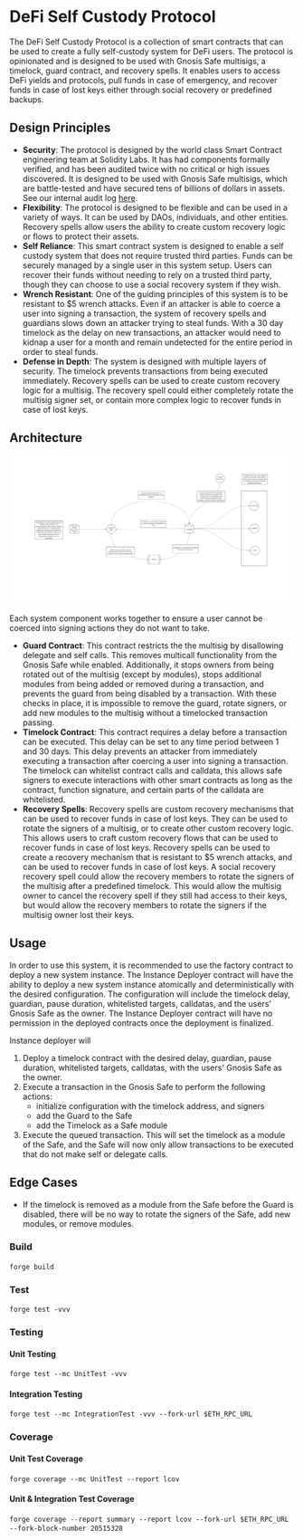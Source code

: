 # DeFi Self Custody Protocol

The DeFi Self Custody Protocol is a collection of smart contracts that can be used to create a fully self-custody system for DeFi users. The protocol is opinionated and is designed to be used with Gnosis Safe multisigs, a timelock, guard contract, and recovery spells. It enables users to access DeFi yields and protocols, pull funds in case of emergency, and recover funds in case of lost keys either through social recovery or predefined backups.

## Design Principles

- **Security**: The protocol is designed by the world class Smart Contract engineering team at Solidity Labs. It has had components formally verified, and has been audited twice with no critical or high issues discovered. It is designed to be used with Gnosis Safe multisigs, which are battle-tested and have secured tens of billions of dollars in assets. See our internal audit log [here](docs/security/AUDIT_LOG.md).
- **Flexibility**: The protocol is designed to be flexible and can be used in a variety of ways. It can be used by DAOs, individuals, and other entities. Recovery spells allow users the ability to create custom recovery logic or flows to protect their assets.
- **Self Reliance**: This smart contract system is designed to enable a self custody system that does not require trusted third parties. Funds can be securely managed by a single user in this system setup. Users can recover their funds without needing to rely on a trusted third party, though they can choose to use a social recovery system if they wish.
- **Wrench Resistant**: One of the guiding principles of this system is to be resistant to $5 wrench attacks. Even if an attacker is able to coerce a user into signing a transaction, the system of recovery spells and guardians slows down an attacker trying to steal funds. With a 30 day timelock as the delay on new transactions, an attacker would need to kidnap a user for a month and remain undetected for the entire period in order to steal funds.
- **Defense in Depth**: The system is designed with multiple layers of security. The timelock prevents transactions from being executed immediately. Recovery spells can be used to create custom recovery logic for a multisig. The recovery spell could either completely rotate the multisig signer set, or contain more complex logic to recover funds in case of lost keys.

## Architecture
![](Architecture.png)

Each system component works together to ensure a user cannot be coerced into signing actions they do not want to take. 

- **Guard Contract**: This contract restricts the the multisig by disallowing delegate and self calls. This removes multicall functionality from the Gnosis Safe while enabled. Additionally, it stops owners from being rotated out of the multisig (except by modules), stops additional modules from being added or removed during a transaction, and prevents the guard from being disabled by a transaction. With these checks in place, it is impossible to remove the guard, rotate signers, or add new modules to the multisig without a timelocked transaction passing.
- **Timelock Contract**: This contract requires a delay before a transaction can be executed. This delay can be set to any time period between 1 and 30 days. This delay prevents an attacker from immediately executing a transaction after coercing a user into signing a transaction. The timelock can whitelist contract calls and calldata, this allows safe signers to execute interactions with other smart contracts as long as the contract, function signature, and certain parts of the calldata are whitelisted.
- **Recovery Spells**: Recovery spells are custom recovery mechanisms that can be used to recover funds in case of lost keys. They can be used to rotate the signers of a multisig, or to create other custom recovery logic. This allows users to craft custom recovery flows that can be used to recover funds in case of lost keys. Recovery spells can be used to create a recovery mechanism that is resistant to $5 wrench attacks, and can be used to recover funds in case of lost keys. A social recovery recovery spell could allow the recovery members to rotate the signers of the multisig after a predefined timelock. This would allow the multisig owner to cancel the recovery spell if they still had access to their keys, but would allow the recovery members to rotate the signers if the multisig owner lost their keys.

## Usage

In order to use this system, it is recommended to use the factory contract to deploy a new system instance. The Instance Deployer contract will have the ability to deploy a new system instance atomically and deterministically with the desired configuration. The configuration will include the timelock delay, guardian, pause duration, whitelisted targets, calldatas, and the users' Gnosis Safe as the owner. The Instance Deployer contract will have no permission in the deployed contracts once the deployment is finalized.

Instance deployer will 

1. Deploy a timelock contract with the desired delay, guardian, pause duration, whitelisted targets, calldatas, with the users' Gnosis Safe as the owner.
2. Execute a transaction in the Gnosis Safe to perform the following actions:
   - initialize configuration with the timelock address, and signers
   - add the Guard to the Safe
   - add the Timelock as a Safe module
3. Execute the queued transaction. This will set the timelock as a module of the Safe, and the Safe will now only allow transactions to be executed that do not make self or delegate calls.


## Edge Cases

- If the timelock is removed as a module from the Safe before the Guard is disabled, there will be no way to rotate the signers of the Safe, add new modules, or remove modules. 


### Build

```shell
forge build
```

### Test

```shell
forge test -vvv
```

### Testing

#### Unit Testing

```
forge test --mc UnitTest -vvv
```

#### Integration Testing

```
forge test --mc IntegrationTest -vvv --fork-url $ETH_RPC_URL
```

### Coverage


#### Unit Test Coverage

```shell
forge coverage --mc UnitTest --report lcov
```

#### Unit & Integration Test Coverage

```shell
forge coverage --report summary --report lcov --fork-url $ETH_RPC_URL --fork-block-number 20515328
```